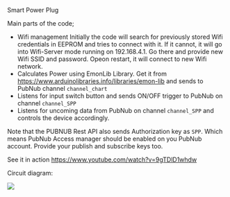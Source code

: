 Smart Power Plug

Main parts of the code;
- Wifi management 
  Initially the code will search for previously stored Wifi credentials in EEPROM and tries to connect with it. If it cannot, 
  it will go into Wifi-Server mode running on 192.168.4.1. Go there and provide new Wifi SSID and password. Opeon restart, it will connect
  to new Wifi network.
- Calculates Power using EmonLib Library. Get it from https://www.arduinolibraries.info/libraries/emon-lib
  and sends to PubNub channel `channel_chart`
- Listens for input switch button and sends ON/OFF trigger to PubNub on channel `channel_SPP`
- Listens for uncoming data from PubNub on channel `channel_SPP` and controls the device accordingly.

Note that the PUBNUB Rest API also sends Authorization key as `SPP`. Which means PubNub Access manager should be enabled on you PubNub
account. Provide your publish and subscribe keys too.

See it in action 
https://www.youtube.com/watch?v=9gTDlD1whdw

Circuit diagram:

![](Circuit_diagram.bmp)

